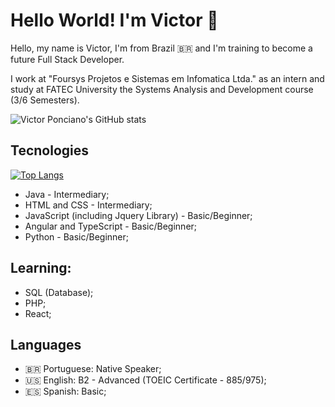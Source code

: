 # Hello World! I'm Victor 👋

Hello, my name is Victor, I'm from Brazil 🇧🇷 and I'm training to become a future Full Stack Developer.

I work at "Foursys Projetos e Sistemas em Infomatica Ltda." as an intern and study at FATEC University the Systems Analysis and Development course (3/6 Semesters).

![Victor Ponciano's GitHub stats](https://github-readme-stats.vercel.app/api?username=VictorPonciano1&show_icons=true&theme=radical&count_private=true)

## Tecnologies
[![Top Langs](https://github-readme-stats.vercel.app/api/top-langs/?username=VictorPonciano1&layout=compact&theme=radical)](https://github.com/VictorPonciano1/github-readme-stats)
+ Java - Intermediary;
+ HTML and CSS - Intermediary;
+ JavaScript (including Jquery Library) - Basic/Beginner;
+ Angular and TypeScript - Basic/Beginner;
+ Python - Basic/Beginner;

## Learning:
  
+ SQL (Database);
+ PHP;
+ React;

## Languages

+ :brazil: Portuguese: Native Speaker;
+ :us: English: B2 - Advanced (TOEIC Certificate - 885/975);
+ :es: Spanish: Basic;
<!--
## Contact me
<div>
  <a href = "mailto:victordias.ponciano@gmail.com"><img src="https://img.shields.io/badge/-Gmail-%23333?style=for-the-badge&logo=gmail&logoColor=white" target="_blank"></a>
</div>
-->
